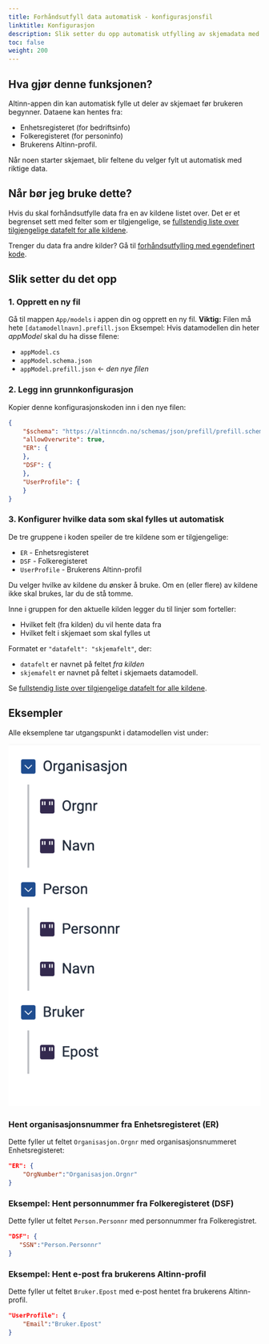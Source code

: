 ```yaml
---
title: Forhåndsutfyll data automatisk - konfigurasjonsfil
linktitle: Konfigurasjon
description: Slik setter du opp automatisk utfylling av skjemadata med konfigurasjonsfil.
toc: false
weight: 200
---
```


## Hva gjør denne funksjonen?
Altinn-appen din kan automatisk fylle ut deler av skjemaet før brukeren begynner. Dataene kan hentes fra:
- Enhetsregisteret (for bedriftsinfo)
- Folkeregisteret (for personinfo)
- Brukerens Altinn-profil.

Når noen starter skjemaet, blir feltene du velger fylt ut automatisk med riktige data.

## Når bør jeg bruke dette?
Hvis du skal forhåndsutfylle data fra en av kildene listet over. Det er et begrenset sett med felter som er tilgjengelige,
se [fullstendig liste over tilgjengelige datafelt for alle kildene](../../../../reference/data/prefill).

Trenger du data fra andre kilder? Gå til [forhåndsutfylling med egendefinert kode](../custom/).

## Slik setter du det opp

### 1. Opprett en ny fil

Gå til mappen  `App/models` i appen din og opprett en ny fil.
**Viktig:** Filen må hete `[datamodellnavn].prefill.json`
Eksempel: Hvis datamodellen din heter _appModel_ skal du ha disse filene:
- `appModel.cs` 
- `appModel.schema.json` 
- `appModel.prefill.json`  &larr; *den nye filen*

### 2. Legg inn grunnkonfigurasjon

Kopier denne konfigurasjonskoden inn i den nye filen:

```json
{
    "$schema": "https://altinncdn.no/schemas/json/prefill/prefill.schema.v1.json",
    "allowOverwrite": true,
    "ER": {
    },
    "DSF": {
    },
    "UserProfile": {
    }
}
```

### 3. Konfigurer hvilke data som skal fylles ut automatisk

De tre gruppene i koden speiler de tre kildene som er tilgjengelige:
- `ER` - Enhetsregisteret
- `DSF` - Folkeregisteret
- `UserProfile` - Brukerens Altinn-profil

Du velger hvilke av kildene du ønsker å bruke. Om en (eller flere) av kildene ikke skal brukes, lar du de stå tomme.

Inne i gruppen for den aktuelle kilden legger du til linjer som forteller:
- Hvilket felt (fra kilden) du vil hente data fra
- Hvilket felt i skjemaet som skal fylles ut

Formatet er `"datafelt": "skjemafelt"`, der:
- `datafelt` er navnet på feltet _fra kilden_
- `skjemafelt` er navnet på feltet i skjemaets datamodell.

Se [fullstendig liste over tilgjengelige datafelt for alle kildene](../../../../reference/data/prefill).

## Eksempler

Alle eksemplene tar utgangspunkt i datamodellen vist under:

![Datamodell for skjema](exampleModel.png "Datamodell for skjema")

### Hent organisasjonsnummer fra Enhetsregisteret (ER)

Dette fyller ut feltet `Organisasjon.Orgnr` med organisasjonsnummeret 
Enhetsregisteret:

```json
"ER": {
    "OrgNumber":"Organisasjon.Orgnr"
}
```

### Eksempel: Hent personnummer fra Folkeregisteret (DSF)

Dette fyller ut feltet `Person.Personnr` med personnummer fra Folkeregistret.

 ```json
"DSF": {
    "SSN":"Person.Personnr"
}
```

### Eksempel: Hent e-post fra brukerens Altinn-profil

Dette fyller ut feltet `Bruker.Epost` med e-post hentet fra brukerens Altinn-profil.

```json
"UserProfile": {
    "Email":"Bruker.Epost"
}
```
